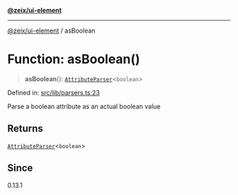 [**@zeix/ui-element**](../README.md)

***

[@zeix/ui-element](../globals.md) / asBoolean

# Function: asBoolean()

> **asBoolean**(): [`AttributeParser`](../type-aliases/AttributeParser.md)\<`boolean`\>

Defined in: [src/lib/parsers.ts:23](https://github.com/zeixcom/ui-element/blob/297c0e8e040b3880ad85a2bc873523a8086f09a3/src/lib/parsers.ts#L23)

Parse a boolean attribute as an actual boolean value

## Returns

[`AttributeParser`](../type-aliases/AttributeParser.md)\<`boolean`\>

## Since

0.13.1
